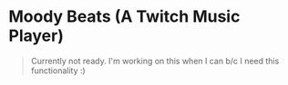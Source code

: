 # Moody Beats (A Twitch Music Player)

> Currently not ready. I'm working on this when I can b/c I need this functionality :)
